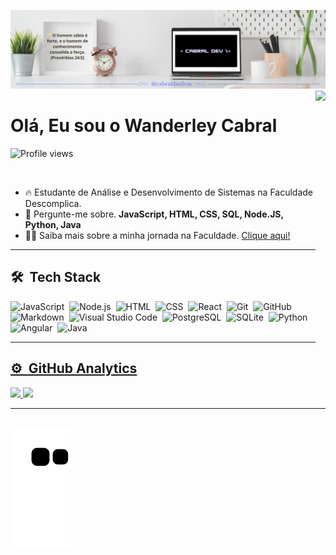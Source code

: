![GitHub_image](GitHub_image.png)
<img
    align="right"
    height="500em"
    src="https://raw.githubusercontent.com/gist/cabraldasilvac/c153c83b1813346081853d01da7b0feb/raw/89a48e3120f29b4754bec7d84e54cf186a0607a5/GitHubCard.svg"
/>

<h1 align="left">Olá, Eu sou o Wanderley Cabral</h1>
        <p align="left"><img src="https://komarev.com/ghpvc/?username=cabraldasilvac&color=yellow" alt="Profile views" /></p><br>

-   🔥 Estudante de Análise e Desenvolvimento de Sistemas na Faculdade Descomplica.<br/>
-   💬 Pergunte-me sobre. **JavaScript, HTML, CSS, SQL, Node.JS, Python, Java**
-   👨‍💻 Saiba mais sobre a minha jornada na Faculdade. [Clique aqui!](https://website-red-eight.vercel.app/)
<hr />
<div style="display: inline_block">
    <div class="techstack">
        <h2>🛠 &nbsp;Tech Stack</h2>


![JavaScript](https://img.shields.io/badge/-JavaScript-05122A?style=flat&logo=javascript)&nbsp;
![Node.js](https://img.shields.io/badge/-Node.js-05122A?style=flat&logo=node.js)&nbsp;
![HTML](https://img.shields.io/badge/-HTML-05122A?style=flat&logo=HTML5)&nbsp;
![CSS](https://img.shields.io/badge/-CSS-05122A?style=flat&logo=CSS3&logoColor=1572B6)&nbsp;
![React](https://img.shields.io/badge/-React-05122A?style=flat&logo=react)&nbsp;
![Git](https://img.shields.io/badge/-Git-05122A?style=flat&logo=git)&nbsp;
![GitHub](https://img.shields.io/badge/-GitHub-05122A?style=flat&logo=github)&nbsp;
![Markdown](https://img.shields.io/badge/-Markdown-05122A?style=flat&logo=markdown)&nbsp;
![Visual Studio Code](https://img.shields.io/badge/-Visual%20Studio%20Code-05122A?style=flat&logo=visual-studio-code&logoColor=007ACC)&nbsp;
![PostgreSQL](https://img.shields.io/badge/-PostgreSQL-05122A?style=flat&logo=postgresql)&nbsp;
![SQLite](https://img.shields.io/badge/-SQLite-05122A?style=flat&logo=sqlite)&nbsp;
![Python](https://img.shields.io/badge/-Python-05122A?style=flat&logo=python)&nbsp;
![Angular](https://img.shields.io/badge/-Angular-05122A?style=flat&logo=angular)&nbsp;
![Java](https://img.shields.io/badge/-Java-05122A?style=flat&logo=java)&nbsp;


</div>
</div>
<hr />
<div class="analytics">
<a href="https://github.com/cabraldasilvac">
    <h2>⚙️ &nbsp;GitHub Analytics</h2>
        <img width="530em" src="https://github-readme-stats-sigma-five.vercel.app/api?username=cabraldasilvac&show_icons=true&theme=tokyonight&include_all_commits=true&count_private=true" /> 
        <img width="530em" src="https://github-readme-stats-sigma-five.vercel.app/api/top-langs/?username=cabraldasilvac&layout=compact&langs_count=5&theme=tokyonight" />
</div>
<hr />



</div>

##

![Snake animation](https://github.com/WMS66/WMS66/blob/output/github-contribution-grid-snake.svg)
